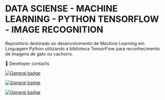 # DATA SCIENSE - MACHINE LEARNING - PYTHON TENSORFLOW - IMAGE RECOGNITION
Repositório destinado ao desenvolvimento de Machine Learning em Linguagem Python utilizando a biblioteca TensorFlow para reconhecimento de imagens de gato ou cachorro.


:iphone: Developer contacts

[![General badge](https://img.shields.io/badge/LinkedIn-0077B5?style=for-the-badge&logo=linkedin&logoColor=white<SUBJECT>-<STATUS>-<COLOR>.svg)](https://www.linkedin.com/in/cvs1987)

[![General badge](https://img.shields.io/badge/GitHub-100000?style=for-the-badge&logo=github&logoColor=white<SUBJECT>-<STATUS>-<COLOR>.svg)](https://github.com/cvs2010)

[![General badge](https://img.shields.io/badge/Instagram-E4405F?style=for-the-badge&logo=instagram&logoColor=white<SUBJECT>-<STATUS>-<COLOR>.svg)](https://www.instagram.com/cassiocvs_/)
